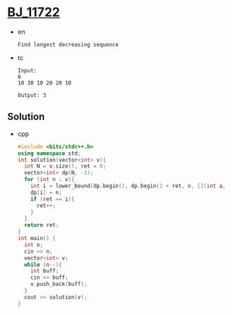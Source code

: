 # [BJ_11722](https://acmicpc.net/problem/11722)

* en

  ```en
  Find longest decreasing sequence
  ```

* tc

  ```tc
  Input:
  6
  10 30 10 20 20 10

  Output: 3
  ```

## Solution

* cpp

  ```cpp
  #include <bits/stdc++.h>
  using namespace std;
  int solution(vector<int> v){
    int N = v.size(), ret = 0;
    vector<int> dp(N, -1);
    for (int n : v){
      int i = lower_bound(dp.begin(), dp.begin() + ret, n, [](int a, int b){return a > b;}) - dp.begin();
      dp[i] = n;
      if (ret == i){
        ret++;
      }
    }
    return ret;
  }
  int main() {
    int n;
    cin >> n;
    vector<int> v;
    while (n--){
      int buff;
      cin >> buff;
      v.push_back(buff);
    }
    cout << solution(v);
  }
  ```
